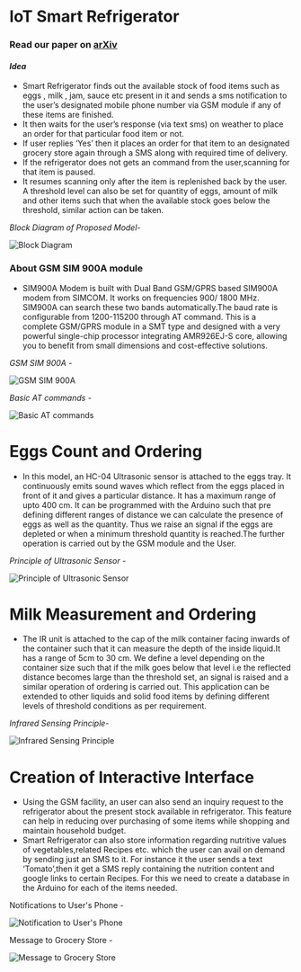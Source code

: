 # IoT Smart Refrigerator

### Read our paper on [arXiv](https://arxiv.org/ftp/arxiv/papers/2012/2012.10422.pdf)


#### *Idea*
- Smart Refrigerator finds out the available stock of food items such as eggs , milk , jam, sauce etc present in it and sends a sms notification to the user’s designated mobile phone number via GSM module if any of these items are finished.
- It then waits for the user’s response (via text sms) on weather to place an order for that particular food item or not.
- If user replies ‘Yes’ then it places an order for that item to an designated grocery store again through a SMS along with required time of delivery.
- If the refrigerator does not gets an command from the user,scanning for that item is paused.
- It resumes scanning only after the item  is replenished back by the user. A threshold level can also be set for quantity of eggs, amount of milk and other items such that when the available stock goes below the threshold, similar action can be taken.


*Block Diagram of Proposed Model-*

![Block Diagram](https://github.com/Abhishek0697/IoT_Refrigerator/blob/master/docs/Block%20diagram.png)



### About GSM SIM 900A module

- SIM900A Modem is built with Dual Band GSM/GPRS based SIM900A modem from SIMCOM. It works on frequencies 900/ 1800 MHz. SIM900A can search these two bands automatically.The baud rate is configurable from 1200-115200 through AT command. This is a complete GSM/GPRS module in a SMT type and designed with a very powerful single-chip processor integrating AMR926EJ-S core, allowing you to benefit from small dimensions and cost-effective solutions.

*GSM SIM 900A -*

![GSM SIM 900A](https://github.com/Abhishek0697/IoT_Refrigerator/blob/master/docs/GSM%20SIM%20900A.PNG)


*Basic AT commands -*

![Basic AT commands](https://github.com/Abhishek0697/IoT_Refrigerator/blob/master/docs/Basic%20AT%20commands.PNG)




# Eggs Count and Ordering 
* In this model, an HC-04 Ultrasonic sensor is attached to the eggs tray. It continuously emits sound waves which reflect from the eggs placed in front of it and gives a particular distance. It has a maximum range of upto 400 cm. It can be programmed with the Arduino such that pre defining different ranges of distance we can calculate the presence of eggs as well as the quantity. Thus we raise an signal if the eggs are depleted or when a minimum threshold quantity is reached.The further operation is carried out  by the GSM module and the User.


*Principle of Ultrasonic Sensor -*

![Principle of Ultrasonic Sensor](https://github.com/Abhishek0697/IoT_Refrigerator/blob/master/docs/Principle%20of%20Ultrasonic%20Sensor.PNG)




# Milk Measurement and Ordering
* The IR unit is attached to the cap of the milk container facing inwards of the container such that it can measure the depth of the inside liquid.It has a range of 5cm to 30 cm. We define a level depending on the container size such that if the milk goes below that level i.e the reflected distance becomes large than the threshold set, an signal is raised and a similar operation of ordering is carried out. This application can be extended to other liquids and solid food items by defining different levels of threshold conditions as per requirement.


*Infrared Sensing Principle-*

![Infrared Sensing Principle](https://github.com/Abhishek0697/IoT_Refrigerator/blob/master/docs/Infrared%20Sensing%20Principle.PNG)




# Creation of  Interactive Interface 
- Using the GSM facility, an user can also send an inquiry request to the refrigerator about the present stock available in refrigerator. This feature can help in reducing over purchasing of some items while shopping and maintain household budget.
- Smart Refrigerator can also store information regarding nutritive values of vegetables,related Recipes etc. which the user can avail on demand by sending just an SMS to it. For instance it the user sends a text ‘Tomato’,then it get a SMS reply containing the nutrition content and google links to certain Recipes. For this we need to create a database in the Arduino for each of the items needed.




Notifications to User's Phone -

![Notification to User's Phone](https://github.com/Abhishek0697/IoT_Refrigerator/blob/master/docs/Notification%20to%20User's%20Phone.PNG)     
   
   
   
   
Message to Grocery Store -

![Message to Grocery Store](https://github.com/Abhishek0697/IoT_Refrigerator/blob/master/docs/Message%20to%20Grocery%20Store.PNG)

